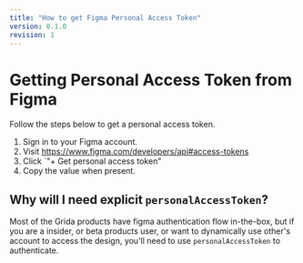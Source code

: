 ```yaml
---
title: "How to get Figma Personal Access Token"
version: 0.1.0
revision: 1
---
```


# Getting Personal Access Token from Figma

Follow the steps below to get a personal access token.

1. Sign in to your Figma account.
2. Visit https://www.figma.com/developers/api#access-tokens
3. Click `"+ Get personal access token"
4. Copy the value when present.

## Why will I need explicit `personalAccessToken`?

Most of the Grida products have figma authentication flow in-the-box, but if you are a insider, or beta products user, or want to dynamically use other's account to access the design, you'll need to use `personalAccessToken` to authenticate.
